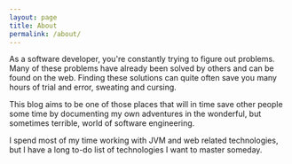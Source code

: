 ```yaml
---
layout: page
title: About
permalink: /about/
---
```


As a software developer, you're constantly trying to figure out problems. Many of these problems have already been solved by others and can be found on the web. Finding these solutions can quite often save you many hours of trial and error, sweating and cursing.

This blog aims to be one of those places that will in time save other people some time by documenting my own adventures in the wonderful, but sometimes terrible, world of software engineering.

I spend most of my time working with JVM and web related technologies, but I have a long to-do list of technologies I want to master someday.
